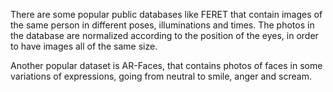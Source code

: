 There are some popular public databases like FERET that contain images of the same person in different poses, illuminations and times. The photos in the database are normalized according to the position of the eyes, in order to have images all of the same size.

Another popular dataset is AR-Faces, that contains photos of faces in some variations of expressions, going from neutral to smile, anger and scream.